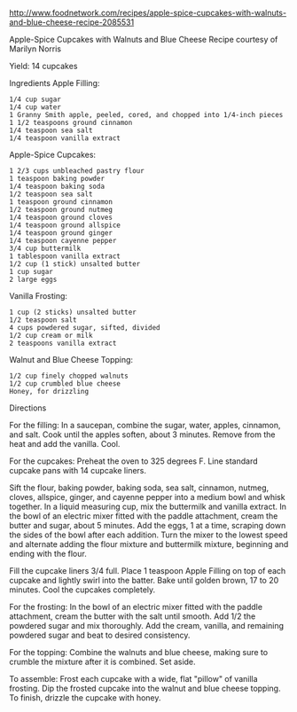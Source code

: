 http://www.foodnetwork.com/recipes/apple-spice-cupcakes-with-walnuts-and-blue-cheese-recipe-2085531


Apple-Spice Cupcakes with Walnuts and Blue Cheese
Recipe courtesy of Marilyn Norris

Yield:
    14 cupcakes 

Ingredients
Apple Filling:

    1/4 cup sugar
    1/4 cup water
    1 Granny Smith apple, peeled, cored, and chopped into 1/4-inch pieces
    1 1/2 teaspoons ground cinnamon
    1/4 teaspoon sea salt
    1/4 teaspoon vanilla extract

Apple-Spice Cupcakes:

    1 2/3 cups unbleached pastry flour
    1 teaspoon baking powder
    1/4 teaspoon baking soda
    1/2 teaspoon sea salt
    1 teaspoon ground cinnamon
    1/2 teaspoon ground nutmeg
    1/4 teaspoon ground cloves
    1/4 teaspoon ground allspice
    1/4 teaspoon ground ginger
    1/4 teaspoon cayenne pepper
    3/4 cup buttermilk
    1 tablespoon vanilla extract
    1/2 cup (1 stick) unsalted butter
    1 cup sugar
    2 large eggs

Vanilla Frosting:

    1 cup (2 sticks) unsalted butter
    1/2 teaspoon salt
    4 cups powdered sugar, sifted, divided
    1/2 cup cream or milk
    2 teaspoons vanilla extract

Walnut and Blue Cheese Topping:

    1/2 cup finely chopped walnuts
    1/2 cup crumbled blue cheese
    Honey, for drizzling

Directions

For the filling: In a saucepan, combine the sugar, water, apples, cinnamon, and salt. Cook until the apples soften, about 3 minutes. Remove from the heat and add the vanilla. Cool.

For the cupcakes: Preheat the oven to 325 degrees F. Line standard cupcake pans with 14 cupcake liners.

Sift the flour, baking powder, baking soda, sea salt, cinnamon, nutmeg, cloves, allspice, ginger, and cayenne pepper into a medium bowl and whisk together. In a liquid measuring cup, mix the buttermilk and vanilla extract. In the bowl of an electric mixer fitted with the paddle attachment, cream the butter and sugar, about 5 minutes. Add the eggs, 1 at a time, scraping down the sides of the bowl after each addition. Turn the mixer to the lowest speed and alternate adding the flour mixture and buttermilk mixture, beginning and ending with the flour.

Fill the cupcake liners 3/4 full. Place 1 teaspoon Apple Filling on top of each cupcake and lightly swirl into the batter. Bake until golden brown, 17 to 20 minutes. Cool the cupcakes completely.

For the frosting: In the bowl of an electric mixer fitted with the paddle attachment, cream the butter with the salt until smooth. Add 1/2 the powdered sugar and mix thoroughly. Add the cream, vanilla, and remaining powdered sugar and beat to desired consistency.

For the topping: Combine the walnuts and blue cheese, making sure to crumble the mixture after it is combined. Set aside.

To assemble: Frost each cupcake with a wide, flat "pillow" of vanilla frosting. Dip the frosted cupcake into the walnut and blue cheese topping. To finish, drizzle the cupcake with honey.

